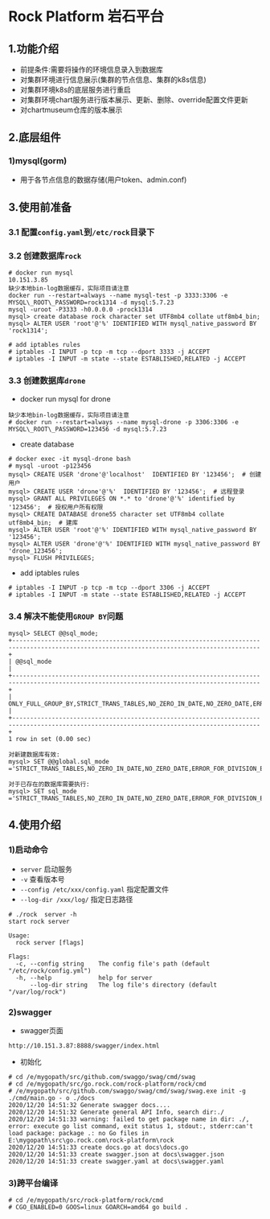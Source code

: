 # Rock Platform 岩石平台
## 1.功能介绍
+ 前提条件:需要将操作的环境信息录入到数据库
+ 对集群环境进行信息展示(集群的节点信息、集群的k8s信息)
+ 对集群环境k8s的底层服务进行重启
+ 对集群环境chart服务进行版本展示、更新、删除、override配置文件更新
+ 对chartmuseum仓库的版本展示

## 2.底层组件
### 1)mysql(gorm)
+ 用于各节点信息的数据存储(用户token、admin.conf)

## 3.使用前准备
### 3.1 配置`config.yaml`到`/etc/rock`目录下
### 3.2 创建数据库`rock`
```text
# docker run mysql
10.151.3.85
缺少本地bin-log数据缓存，实际项目请注意
docker run --restart=always --name mysql-test -p 3333:3306 -e MYSQL\_ROOT\_PASSWORD=rock1314 -d mysql:5.7.23
mysql -uroot -P3333 -h0.0.0.0 -prock1314
mysql> create database rock character set UTF8mb4 collate utf8mb4_bin; 
mysql> ALTER USER 'root'@'%' IDENTIFIED WITH mysql_native_password BY 'rock1314';

# add iptables rules
# iptables -I INPUT -p tcp -m tcp --dport 3333 -j ACCEPT
# iptables -I INPUT -m state --state ESTABLISHED,RELATED -j ACCEPT
```
### 3.3 创建数据库`drone`
+ docker run mysql for drone
```text
缺少本地bin-log数据缓存，实际项目请注意
# docker run --restart=always --name mysql-drone -p 3306:3306 -e MYSQL\_ROOT\_PASSWORD=123456 -d mysql:5.7.23
```

+ create database
```text
# docker exec -it mysql-drone bash
# mysql -uroot -p123456
mysql> CREATE USER 'drone'@'localhost'  IDENTIFIED BY '123456';  # 创建用户
mysql> CREATE USER 'drone'@'%'  IDENTIFIED BY '123456';  # 远程登录
mysql> GRANT ALL PRIVILEGES ON *.* to 'drone'@'%' identified by '123456';  # 授权用户所有权限
mysql> CREATE DATABASE drone55 character set UTF8mb4 collate utf8mb4_bin;  # 建库
mysql> ALTER USER 'root'@'%' IDENTIFIED WITH mysql_native_password BY '123456';
mysql> ALTER USER 'drone'@'%' IDENTIFIED WITH mysql_native_password BY 'drone_123456';
mysql> FLUSH PRIVILEGES;
```

+ add iptables rules
```text
# iptables -I INPUT -p tcp -m tcp --dport 3306 -j ACCEPT
# iptables -I INPUT -m state --state ESTABLISHED,RELATED -j ACCEPT
```

### 3.4 解决不能使用`GROUP BY`问题
```text
mysql> SELECT @@sql_mode;
+-------------------------------------------------------------------------------------------------------------------------------------------+
| @@sql_mode                                                                                                                                |
+-------------------------------------------------------------------------------------------------------------------------------------------+
| ONLY_FULL_GROUP_BY,STRICT_TRANS_TABLES,NO_ZERO_IN_DATE,NO_ZERO_DATE,ERROR_FOR_DIVISION_BY_ZERO,NO_AUTO_CREATE_USER,NO_ENGINE_SUBSTITUTION |
+-------------------------------------------------------------------------------------------------------------------------------------------+
1 row in set (0.00 sec)

对新建数据库有效:
mysql> SET @@global.sql_mode ='STRICT_TRANS_TABLES,NO_ZERO_IN_DATE,NO_ZERO_DATE,ERROR_FOR_DIVISION_BY_ZERO,NO_AUTO_CREATE_USER,NO_ENGINE_SUBSTITUTION';

对于已存在的数据库需要执行:
mysql> SET sql_mode ='STRICT_TRANS_TABLES,NO_ZERO_IN_DATE,NO_ZERO_DATE,ERROR_FOR_DIVISION_BY_ZERO,NO_AUTO_CREATE_USER,NO_ENGINE_SUBSTITUTION';
```

## 4.使用介绍
### 1)启动命令
+ `server` 启动服务
+ `-v` 查看版本号
+ `--config /etc/xxx/config.yaml` 指定配置文件
+ `--log-dir /xxx/log/` 指定日志路径
```
# ./rock  server -h
start rock server

Usage:
  rock server [flags]

Flags:
  -c, --config string    The config file's path (default "/etc/rock/config.yml")
  -h, --help             help for server
      --log-dir string   The log file's directory (default "/var/log/rock")
```

### 2)swagger
+ swagger页面
```
http://10.151.3.87:8888/swagger/index.html
```
+ 初始化
```
# cd /e/mygopath/src/github.com/swaggo/swag/cmd/swag
# cd /e/mygopath/src/go.rock.com/rock-platform/rock/cmd
# /e/mygopath/src/github.com/swaggo/swag/cmd/swag/swag.exe init -g ./cmd/main.go - o ./docs
2020/12/20 14:51:32 Generate swagger docs....
2020/12/20 14:51:32 Generate general API Info, search dir:./
2020/12/20 14:51:33 warning: failed to get package name in dir: ./, error: execute go list command, exit status 1, stdout:, stderr:can't load package: package .: no Go files in E:\mygopath\src\go.rock.com\rock-platform\rock
2020/12/20 14:51:33 create docs.go at docs\docs.go
2020/12/20 14:51:33 create swagger.json at docs\swagger.json
2020/12/20 14:51:33 create swagger.yaml at docs\swagger.yaml
```

### 3)跨平台编译
```
# cd /e/mygopath/src/rock-platform/rock/cmd
# CGO_ENABLED=0 GOOS=linux GOARCH=amd64 go build .
```
